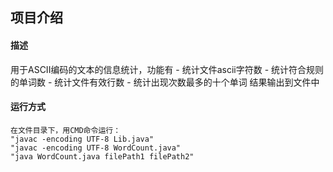 ##  项目介绍

#### 描述
用于ASCII编码的文本的信息统计，功能有 
	- 统计文件ascii字符数
	- 统计符合规则的单词数
	- 统计文件有效行数
	- 统计出现次数最多的十个单词
结果输出到文件中

#### 运行方式
	在文件目录下，用CMD命令运行：
	"javac -encoding UTF-8 Lib.java"
	"javac -encoding UTF-8 WordCount.java"
	"java WordCount.java filePath1 filePath2"